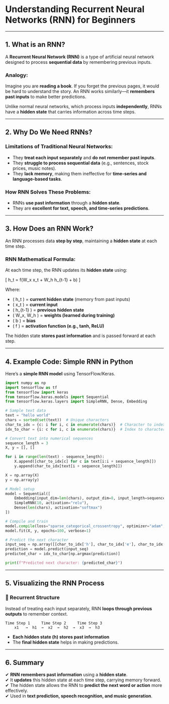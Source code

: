 # **Understanding Recurrent Neural Networks (RNN) for Beginners**

---

## **1. What is an RNN?**
A **Recurrent Neural Network (RNN)** is a type of artificial neural network designed to process **sequential data** by remembering previous inputs.

### **Analogy:**  
Imagine you are **reading a book**. If you forget the previous pages, it would be hard to understand the story. An RNN works similarly—it **remembers past inputs** to make better predictions.

Unlike normal neural networks, which process inputs **independently**, RNNs have a **hidden state** that carries information across time steps.

---

## **2. Why Do We Need RNNs?**
### **Limitations of Traditional Neural Networks:**
- They **treat each input separately** and **do not remember past inputs**.
- They **struggle to process sequential data** (e.g., sentences, stock prices, music notes).
- They **lack memory**, making them ineffective for **time-series and language-based tasks**.

### **How RNN Solves These Problems:**
- RNNs **use past information** through a **hidden state**.
- They are **excellent for text, speech, and time-series predictions**.

---

## **3. How Does an RNN Work?**
An RNN processes data **step by step**, maintaining a **hidden state** at each time step.

### **RNN Mathematical Formula:**
At each time step, the RNN updates its **hidden state** using:

\[
h_t = f(W_x x_t + W_h h_{t-1} + b)
\]

Where:
- \( h_t \) = **current hidden state** (memory from past inputs)
- \( x_t \) = **current input**
- \( h_{t-1} \) = **previous hidden state**
- \( W_x, W_h \) = **weights (learned during training)**
- \( b \) = **bias**
- \( f \) = **activation function (e.g., tanh, ReLU)**

The hidden state **stores past information** and is passed forward at each step.

---

## **4. Example Code: Simple RNN in Python**
Here’s a **simple RNN model** using TensorFlow/Keras.

```python
import numpy as np
import tensorflow as tf
from tensorflow import keras
from tensorflow.keras.models import Sequential
from tensorflow.keras.layers import SimpleRNN, Dense, Embedding

# Sample text data
text = "hello world"
chars = sorted(set(text))  # Unique characters
char_to_idx = {c: i for i, c in enumerate(chars)}  # Character to index
idx_to_char = {i: c for i, c in enumerate(chars)}  # Index to character

# Convert text into numerical sequences
sequence_length = 3
X, y = [], []

for i in range(len(text) - sequence_length):
    X.append([char_to_idx[c] for c in text[i:i + sequence_length]])
    y.append(char_to_idx[text[i + sequence_length]])

X = np.array(X)
y = np.array(y)

# Model setup
model = Sequential([
    Embedding(input_dim=len(chars), output_dim=8, input_length=sequence_length),
    SimpleRNN(10, activation="relu"),
    Dense(len(chars), activation="softmax")
])

# Compile and train
model.compile(loss="sparse_categorical_crossentropy", optimizer="adam", metrics=["accuracy"])
model.fit(X, y, epochs=100, verbose=1)

# Predict the next character
input_seq = np.array([[char_to_idx['h'], char_to_idx['e'], char_to_idx['l']]])  # "hel"
prediction = model.predict(input_seq)
predicted_char = idx_to_char[np.argmax(prediction)]

print(f"Predicted next character: {predicted_char}")
```

---

## **5. Visualizing the RNN Process**
### **🔁 Recurrent Structure**
Instead of treating each input separately, RNN **loops through previous outputs** to remember context.

```
Time Step 1     Time Step 2     Time Step 3
    x1   →  h1  →  x2  →  h2  →  x3  →  h3
```
- **Each hidden state (h) stores past information**
- The **final hidden state** helps in making predictions.

---

## **6. Summary**
✔ **RNN remembers past information** using a **hidden state**.  
✔ It **updates** this hidden state at each time step, carrying memory forward.  
✔ The hidden state allows the RNN to **predict the next word or action** more effectively.  
✔ Used in **text prediction, speech recognition, and music generation**.  




